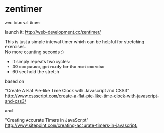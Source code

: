 # zentimer

zen interval timer 

launch it: http://web-development.cc/zentimer/

This is just a simple interval timer which can be helpful for stretching exercises.   
No more counting seconds :)

* It simply repeats two cycles:   
* 30 sec pause, get ready for the next exercise  
* 60 sec hold the stretch   


based on

"Create A Flat Pie-like Time Clock with Javascript and CSS3"   
http://www.cssscript.com/create-a-flat-pie-like-time-clock-with-javascript-and-css3/

and

"Creating Accurate Timers in JavaScript"   
http://www.sitepoint.com/creating-accurate-timers-in-javascript/
